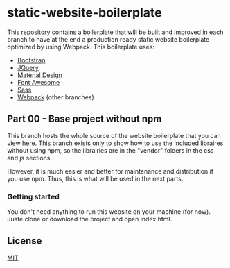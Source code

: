 
# static-website-boilerplate
This repository contains a boilerplate that will be built and improved in each branch to have at the end a production ready static website boilerplate optimized by using Webpack.
This boilerplate uses:
- [Bootstrap](https://getbootstrap.com/)
- [JQuery](https://jquery.com/)
- [Material Design](https://material.io/)
- [Font Awesome](https://fontawesome.com/)
- [Sass](https://sass-lang.com/)
- [Webpack](https://webpack.js.org/) (other branches)

## Part 00 - Base project without npm
This branch hosts the whole source of the website boilerplate that you can view [here](https://jsulpis.github.io/static-website-boilerplate/). This branch exists only to show how to use the included libraires without using npm, so the librairies are in the "vendor" folders in the css and js sections.

However, it is much easier and better for maintenance and distribution if you use npm. Thus, this is what will be used in the next parts. 

### Getting started
You don't need anything to run this website on your machine (for now). Juste clone or download the project and open index.html.

## License
[MIT](https://github.com/jsulpis/static-website-boilerplate/blob/00-base-project-no-npm/LICENSE)
